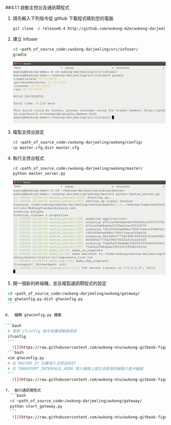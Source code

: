 ##4.1.1 啟動主控台及通訊閘程式

1. 請先輸入下列指令從 github 下載程式碼到您的電腦
   ```bash
   git clone -b release0.4 http://github.com/wukong-m2m/wukong-darjeeling
   ``` 
   
2. 建立 infuser  

   ```bash
   cd <path_of_source_code>/wukong-darjeeling/src/infuser/  
   gradle 
   ``` 
   ![](https://raw.githubusercontent.com/wukong-ntu/wukong-gitbook-figures/master/figures/04-Examples/Intel_Sound/fig4-1-0.png)     
        
3. 複製主控台設定  
   
   ```bash
   cd <path_of_source_code>/wukong-darjeeling/wukong/config/  
   cp master.cfg.dist master.cfg  
   ```
     
4. 執行主控台程式
    
   ```bash
   cd <path_of_source_code>/wukong-darjeeling/wukong/master/   
   python master_server.py   
   ```
   ![](https://raw.githubusercontent.com/wukong-ntu/wukong-gitbook-figures/master/figures/04-Examples/Intel_Sound/fig4-1-1.png)

5.  開一個新的終端機，並且複製通訊閘程式的設定  
   
   ```bash
    cd <path_of_source_code>/wukong-darjeeling/wukong/gateway/  
    cp gtwconfig.py.dist gtwconfig.py
    ```

6.  編輯 gtwconfig.py 檔案   
   
   ```bash
    # 使用 ifconfig 指令來獲得網路資訊   
    ifconfig
    ```  
      ![](https://raw.githubusercontent.com/wukong-ntu/wukong-gitbook-figures/master/figures/04-Examples/Intel_Sound/fig4-1-2.png)
    ```bash
    vim gtwconfig.py 
    # 在 MASTER_IP 位置填入主控台的IP     
    # 在 TRANSPORT_INTERFACE_ADDR 填入根據上面方法取得的網路介面卡編號  
    ```
      ![](https://raw.githubusercontent.com/wukong-ntu/wukong-gitbook-figures/master/figures/04-Examples/Intel_Sound/fig4-1-3.png)

7.  執行通訊閘程式    
     ```bash
     cd <path_of_source_code>/wukong-darjeeling/wukong/gateway/
     python start_gateway.py
     ```  
      ![](https://raw.githubusercontent.com/wukong-ntu/wukong-gitbook-figures/master/figures/04-Examples/Intel_Sound/fig4-1-4.png)

